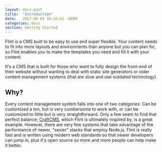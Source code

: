 ```yaml
---
layout: docs-post
title:  "Introduction"
date:   2017-06-03 16:16:01 -0600
categories: docs
section: Getting Started
---
```

Flint is a CMS built to be easy to use and super flexible. Your content needs to fit into more layouts and environments than anyone but you can plan for, so Flint enables you to make the templates you need and fill it with your content.

It's a CMS that is built for those who want to fully design the front-end of their website without wanting to deal with static site generators or older content management systems (that are slow and use outdated technology).

## Why?

Every content management system falls into one of two categories: Can be customized a ton, but is very cumbersome to work with, or can be customized to little but is very straightforward. Only a few seem to find that perfect balance; [CraftCMS](https://craftcms.com), which Flint is ultimately inspired by, is a great example. However, there are very few systems that take advantage of the performance of newer, "sexier" stacks that employ Node.js. Flint is really fast and is written using modern web standards so that newer developers can jump in, plus it's open source so more and more people can help make it better.